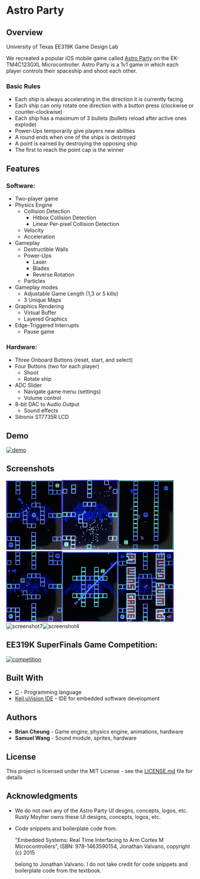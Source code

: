 # Astro Party

## Overview

University of Texas EE319K Game Design Lab

We recreated a popular iOS mobile game called [Astro Party](https://itunes.apple.com/us/app/astro-party/id904693943?mt=8) on the EK-TM4C123GXL Microcontroller.
Astro Party is a 1v1 game in which each player controls their spaceship and shoot each other. 

### Basic Rules
* Each ship is always accelerating in the direction it is currently facing
* Each ship can only rotate one direction with a button press (clockwise or counter-clockwise)
* Each ship has a maximum of 3 bullets (bullets reload after active ones explode)
* Power-Ups temporarily give players new abilities
* A round ends when one of the ships is destroyed
* A point is earned by destroying the opposing ship
* The first to reach the point cap is the winner

## Features

### Software:
* Two-player game
* Physics Engine
  * Collision Detection
    * Hitbox Collision Detection
    * Linear Per-pixel Collision Detection
  * Velocity 
  * Acceleration
* Gameplay
  * Destructible Walls
  * Power-Ups
    * Laser
    * Blades
    * Reverse Rotation
  * Particles
* Gameplay modes
  * Adjustable Game Length (1,3 or 5 kills)
  * 3 Unique Maps
* Graphics Rendering
  * Virtual Buffer
  * Layered Graphics
* Edge-Triggered Interrupts
  * Pause game

### Hardware:
* Three Onboard Buttons (reset, start, and select)
* Four Buttons (two for each player)
  * Shoot
  * Rotate ship
* ADC Slider
  * Navigate game menu (settings)
  * Volume control
* 8-bit DAC to Audio Output
  * Sound effects
* Sitronix ST7735R LCD

## Demo

[<img width="300" alt="demo" src="http://img.youtube.com/vi/q_EWK4ydNm0/0.jpg">](https://youtu.be/q_EWK4ydNm0)

## Screenshots

<img width="150" alt="screenshot2" src="https://github.com/b-cheung/Astro-Party/blob/master/screenshots/Astro%20Party%20Screenshot%202.png"><img width="150" alt="screenshot6" src="https://github.com/b-cheung/Astro-Party/blob/master/screenshots/Astro%20Party%20Screenshot%206.png"><img width="150" alt="screenshot5" src="https://github.com/b-cheung/Astro-Party/blob/master/screenshots/Astro%20Party%20Screenshot%205.png"><img width="150" alt="screenshot1" src="https://github.com/b-cheung/Astro-Party/blob/master/screenshots/Astro%20Party%20Screenshot%201.png"><img width="150" alt="screenshot8" src="https://github.com/b-cheung/Astro-Party/blob/master/screenshots/Astro%20Party%20Screenshot%208.png"><img width="150" alt="screenshot3" src="https://github.com/b-cheung/Astro-Party/blob/master/screenshots/Astro%20Party%20Screenshot%203.png"><img width="300" alt="screenshot7" src="https://github.com/b-cheung/Astro-Party/blob/master/screenshots/Astro%20Party%20Screenshot%207.png"><img width="300" alt="screenshot4" src="https://github.com/b-cheung/Astro-Party/blob/master/screenshots/Astro%20Party%20Screenshot%204.png">

## EE319K SuperFinals Game Competition:

[<img width="300" alt="competition" src="http://img.youtube.com/vi/ogT-apOq7TE/1.jpg">](https://youtu.be/ogT-apOq7TE)

## Built With

* [C](https://en.wikipedia.org/wiki/C_(programming_language)) - Programming language
* [Keil uVision IDE](http://www2.keil.com/mdk5/uvision/) - IDE for embedded software development

## Authors

* **Brian Cheung** - Game engine, physics engine, animations, hardware
* **Samuel Wang** - Sound module, sprites, hardware

## License

This project is licensed under the MIT License - see the [LICENSE.md](LICENSE.md) file for details

## Acknowledgments

* We do not own any of the Astro Party UI desgns, concepts, logos, etc. Rusty Moyher owns these UI designs, concepts, logos, etc.
* Code snippets and boilerplate code from:

  "Embedded Systems: Real Time Interfacing to Arm Cortex M Microcontrollers", ISBN: 978-1463590154, Jonathan Valvano, copyright (c) 2015 

  belong to Jonathan Valvano. I do not take credit for code snippets and boilerplate code from the textbook.
